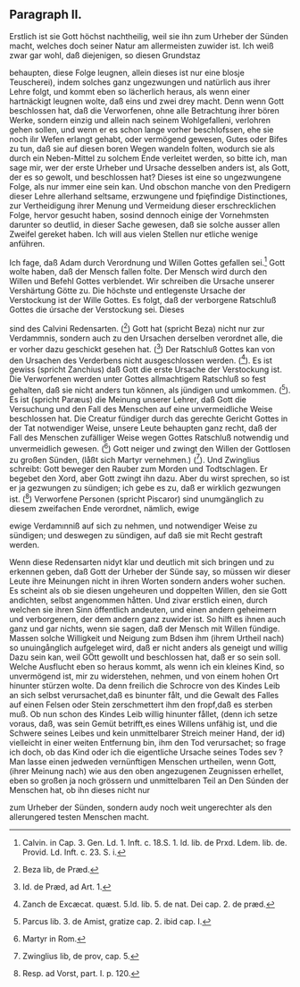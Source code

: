
<!-- Seite 167 -->
Paragraph II.
-------------

Erstlich ist sie Gott höchst nachtheilig,
weil sie ihn zum Urheber der Sünden macht, welches
doch seiner Natur am allermeisten zuwider ist. Ich
weiß zwar gar wohl, daß diejenigen, so diesen Grundstaz
<!-- Seite 168 -->
behaupten, diese Folge leugnen, allein dieses ist nur
eine blosje Teuscherei), indem solches ganz ungezwungen
und natürlich aus ihrer Lehre folgt, und kommt
eben so lächerlich heraus, als wenn einer hartnäckigt
leugnen wolte, daß eins und zwei drey macht. Denn
wenn Gott beschlossen hat, daß die Verworfenen,
ohne alle Betrachtung ihrer bören Werke, sondern einzig
und allein nach seinem Wohlgefalleni, verlohren
gehen sollen, und wenn er es schon lange vorher beschlofssen,
ehe sie noch ilır Wefen erlangt gehabt, oder vermögend
gewesen, Gutes oder Bifes zu tun, daß sie
auf diesen boren Wegen wandeln folten, wodurch sie als
durch ein Neben-Mittel zu solchem Ende verleitet werden,
so bitte ich, man sage mir, wer der erste Urheber
und Ursache desselben anders ist, als Gott, der es so
gewolt, und beschlossen hat? Dieses ist eine so ungezwungene
Folge, als nur immer eine sein kan. Und
obschon manche von den Predigern dieser Lehre allerhand
seltsame, erzwungene und fpięfindige Distinctiones,
zur Vertheidigung ihrer Menung und Vermeidung
dieser erschrecklichen Folge, hervor gesucht haben,
sosind dennoch einige der Vornehmsten darunter so
deutlid, in dieser Sache gewesen, daß sie solche ausser
allen Zweifel gereket haben. Ich will aus vielen
Stellen nur etliche wenige anführen.

Ich fage, daß Adam durch Verordnung
und Willen Gottes gefallen sei.[^k6f2] Gott wolte
haben, daß der Mensch fallen folte. Der Mensch
wird durch den Willen und Befehl Gottes verblendet.
Wir schreiben die Ursache unserer Vershärtung
Götte zu. Die höchste und entlegenste
Ursache der Verstockung ist der Wille Gottes.
Es folgt, daß der verborgene Ratschluß
Gottes die úrsache der Verstockung sei. Dieses
<!-- Seite 169 -->
sind des Calvini Redensarten. ([^k6p2f3]) Gott hat
(spricht Beza) nicht nur zur Verdammnis, sondern
auch zu den Ursachen derselben verordnet alle, die
er vorher dazu geschickt gesehen hat. ([^k6p2f4]) Der
Ratschluß Gottes kan von den Ursachen des
Verderbens nicht ausgeschlossen werden. ([^k6p2f5]). Es
ist gewiss (spricht Zanchius) daß Gott die erste
Ursache der Verstockung ist. Die Verworfenen
werden unter Gottes allmachtigem Ratschluß
so fest gehalten, daß sie nicht anders tun können,
als jündigen und umkommen. ([^k6p2f6]). Es ist (spricht
Paræus) die Meinung unserer Lehrer, daß Gott
die Versuchung und den Fall des Menschen auf
eine unvermeidliche Weise beschlossen hat. Die
Creatur fündiger durch das gerechte Gericht
Gottes in der Tat notwendiger Weise, unsere
Leute behaupten ganz recht, daß der Fall des
Menschen zufälliger Weise wegen Gottes Ratschluß
notwendig und unvermeidlich gewesen.
([^k6p2f7]) Gott neiger und zwingt den Willen der
Gottlosen zu großen Sünden, (låßt sich Martyr
vernehmen.) ([^k6p2f8]). Und Zwinglius schreibt: Gott
beweger den Rauber zum Morden und Todtschlagen.
Er begebet den Xord, aber Gott
zwingt ihn dazu. Aber du wirst sprechen, so
ist er ja gezwungen zu sündigen; ich gebe es zu,
daß er wirklich gezwungen ist. ([^k6p2f9]) Verworfene
Personen (spricht Piscaror) sind unumgänglich
zu diesem zweifachen Ende verordnet, nämlich, ewige
<!-- Seite 170 -->
ewige Verdamınniß auf sich zu nehmen, und notwendiger
Weise zu sündigen; und deswegen zu
sündigen, auf daß sie mit Recht gestraft werden.

Wenn diese Redensarten nidyt klar und deutlich mit
sich bringen und zu erkennen geben, daß Gott der Urheber
der Sünde say, so müssen wir dieser Leute ihre Meinungen
nicht in ihren Worten sondern anders woher
suchen. Es scheint als ob sie diesen ungeheuren und doppelten
Willen, den sie Gott andichten, selbst angenommen
håtten. Und zivar erstlich einen, durch welchen sie
ihren Sinn öffentlich andeuten, und einen andern geheimern
und verborgenern, der dem andern ganz zuwider
ist. So hilft es ihnen auch ganz und gar nichts, wenn
sie sagen, daß der Mensch mit Willen fündige. Massen
solche Willigkeit und Neigung zum Bdsen ihm (ihrem
Urtheil nach) so unuingånglich aufgeleget wird, daß er
nicht anders als geneigt und willig Dazu sein kan, weil
GÖtt gewollt und beschlossen hat, daß er so sein soll.
Welche Ausflucht eben so heraus kommt, als wenn ich
ein kleines Kind, so unvermögend ist, mir zu widerstehen,
nehmen, und von einem hohen Ort hinunter stürzen wolte.
Da denn freilich die Schrocre von des Kindes Leib
an sich selbst verursachet,daß es binunter fålt, und die Gewalt
des Falles auf einen Felsen oder Stein zerschmettert
ihm den fropf,daß es sterben muß. Ob nun schon des
Kindes Leib willig hinunter fållet, (denn ich setze voraus,
daß, was sein Gemüt betrifft,es eines Willens unfähig
ist, und die Schwere seines Leibes und kein unmittelbarer
Streich meiner Hand, der id) vielleicht in einer weiten
Entfernung bin, ihm
 den Tod verursachet; so frage
ich doch, ob das Kind oder ich die eigentliche Ursache seines
Todes sev ? Man lasse einen jedweden vernünftigen
Menschen urtheilen, wenn Gott, (ihrer Meinung nach)
wie aus den oben angezugenen Zeugnissen erhellet, eben
so großen ja noch grössern und unmittelbaren Teil an
Den Súnden der Menschen hat, ob ihn dieses nicht nur
<!-- Seite 170 --><!-- content-0130.xml -->
zum Urheber der Sünden, sondern audy noch weit ungerechter
als den allerungered testen Menschen macht.



[^k6f2]: Calvin. in Cap. 3. Gen. Ld. 1. Inft. c. 18.S. 1. ld. lib. de Prxd. Ldem. lib. de. Provid. Ld. Inft. c. 23. S. i.
[^k6p2f3]: Beza lib, de Præd.
[^k6p2f4]: Id. de Præd, ad Art. 1.
[^k6p2f5]: Zanch de Excæcat. quæst. 5.ld. lib. 5. de nat. Dei cap. 2. de præd.
[^k6p2f6]: Parcus lib. 3. de Amist, gratize cap. 2. ibid cap. I.
[^k6p2f7]: Martyr in Rom.
[^k6p2f8]: Zwinglius lib, de prov, cap. 5.
[^k6p2f9]: Resp. ad Vorst, part. I. p. 120.
